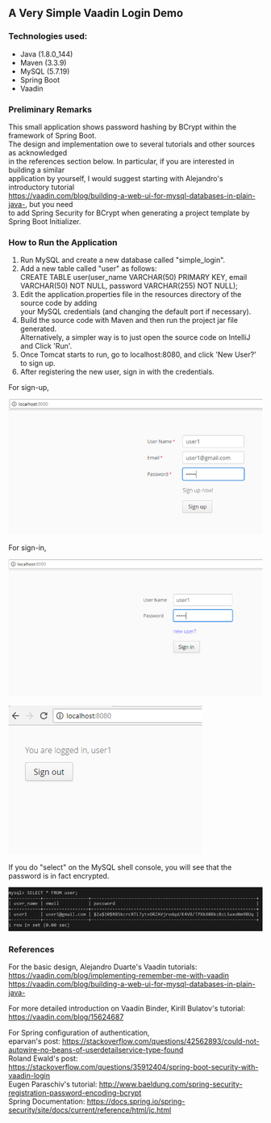 ## A Very Simple Vaadin Login Demo

### Technologies used:

* Java (1.8.0_144)
* Maven (3.3.9)
* MySQL (5.7.19)
* Spring Boot
* Vaadin

### Preliminary Remarks

This small application shows password hashing by BCrypt within the framework of Spring Boot.<br>
The design and implementation owe to several tutorials and other sources as acknowledged<br>
in the references section below. In particular, if you are interested in building a similar<br>
application by yourself, I would suggest starting with Alejandro's introductory tutorial<br>
https://vaadin.com/blog/building-a-web-ui-for-mysql-databases-in-plain-java-, but you need<br>
to add Spring Security for BCrypt when generating a project template by Spring Boot Initializer.


### How to Run the Application

1. Run MySQL and create a new database called "simple_login".
1. Add a new table called "user" as follows:<br>
CREATE TABLE user(user_name VARCHAR(50) PRIMARY KEY, email VARCHAR(50) NOT NULL, password VARCHAR(255) NOT NULL);<br>
1. Edit the application.properties file in the resources directory of the source code by adding<br>
your MySQL credentials (and changing the default port if necessary).<br>
1. Build the source code with Maven and then run the project jar file generated.<br>
Alternatively, a simpler way is to just open the source code on IntelliJ and Click 'Run'.<br>
1. Once Tomcat starts to run, go to localhost:8080, and click 'New User?' to sign up.<br>
1. After registering the new user, sign in with the credentials.<br>

For sign-up,<br>

![sign_up](/md_images/sign_up.PNG)

For sign-in,<br>

![sign_in](/md_images/sign_in.PNG)

![main](/md_images/main.PNG)

If you do "select" on the MySQL shell console, you will see that the password is in fact encrypted.<br>

![password_hashing](/md_images/password_hashing.PNG)

### References

For the basic design, Alejandro Duarte's Vaadin tutorials:<br>
https://vaadin.com/blog/implementing-remember-me-with-vaadin<br>
https://vaadin.com/blog/building-a-web-ui-for-mysql-databases-in-plain-java-<br>

For more detailed introduction on Vaadin Binder, Kirill Bulatov's tutorial:<br>
https://vaadin.com/blog/15624687<br>

For Spring configuration of authentication,<br>
eparvan's post: https://stackoverflow.com/questions/42562893/could-not-autowire-no-beans-of-userdetailservice-type-found<br>
Roland Ewald's post: https://stackoverflow.com/questions/35912404/spring-boot-security-with-vaadin-login<br>
Eugen Paraschiv's tutorial: http://www.baeldung.com/spring-security-registration-password-encoding-bcrypt<br>
Spring Documentation: https://docs.spring.io/spring-security/site/docs/current/reference/html/jc.html

 

  
  

   

   
   

           
               

          


